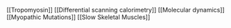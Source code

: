[[Tropomyosin]]
[[Differential scanning calorimetry]]
[[Molecular dynamics]]
[[Myopathic Mutations]]
[[Slow Skeletal Muscles]]
